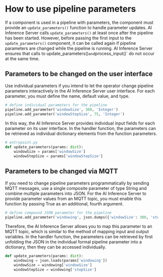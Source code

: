 <!--
SPDX-FileCopyrightText: Copyright (C) 2020-2024 Siemens AG

SPDX-License-Identifier: MIT
-->

# How to use pipeline parameters

If a component is used in a pipeline with parameters, the component must provide an `update_parameters()` function to handle parameter updates. AI Inference Server calls `update_parameters()` at least once after the pipeline has been started. However, before passing the first input to the `update_parameters()` component, it can be called again if pipeline parameters are changed while the pipeline is running. AI Inference Server ensures that calls to update_parameters()` and `process_input()` do not occur at the same time.

## Parameters to be changed on the user interface

Use individual parameters if you intend to let the operator change pipeline parameters interactively in the AI Inference Server user interface. For each parameter, you must define the name, default value, and type.

```python
# define individual parameters for the pipeline
pipeline.add_parameter('windowSize', 300, 'Integer')
pipeline.add_parameter('windowStepSize', 75, 'Integer')
```

In this way, the AI Inference Server provides individual input fields for each parameter on its user interface. In the handler function, the parameters can be retrieved as individual dictionary elements from the function parameters.

```python
# entrypoint.py
def update_parameters(params: dict):
    windowSize = params['windowSize']
    windowStepSize = params['windowStepSize']
```

## Parameters to be changed via MQTT

If you need to change pipeline parameters programmatically by sending MQTT messages, use a single composite parameter of type String and combine multiple parameters into JSON.
For the AI Inference Server to provide parameter values from an MQTT topic, you must enable this function by passing True as an additional, fourth argument.

```python
# define compound JSON parameter for the pipeline
pipeline.add_parameter('windowing', json.dumps({'windowSize': 300, 'stepSize': 75}), 'String', True)
```

Therefore, the AI Inference Server allows you to map this parameter to an MQTT topic, which is similar to the method of mapping input and output variables. In the handler function, the parameters can be retrieved by first unfolding the JSON in the individual formal pipeline parameter into a dictionary, then they can be accessed individually.

```python
def update_parameters(params: dict):
    windowing = json.loads(params['windowing'])
    windowSize = windowing['windowSize']
    windowStepSize = windowing['stepSize']
```
